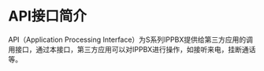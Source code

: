 

# API接口简介

API（Application Processing Interface）为S系列IPPBX提供给第三方应用的调用接口，通过本接口，第三方应用可以对IPPBX进行操作，如接听来电，挂断通话等。


